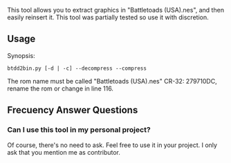 This tool allows you to extract graphics in "Battletoads (USA).nes", and then easily reinsert it. 
This tool was partially tested so use it with discretion.

## Usage

Synopsis:
```
btdd2bin.py [-d | -c] --decompress --compress
```
The rom name must be called "Battletoads (USA).nes" CR-32: 279710DC, rename the rom or change in line 116.

## Frecuency Answer Questions

### Can I use this tool in my personal project?

Of course, there's no need to ask. Feel free to use it in your project. I only ask that you mention me as contributor.

